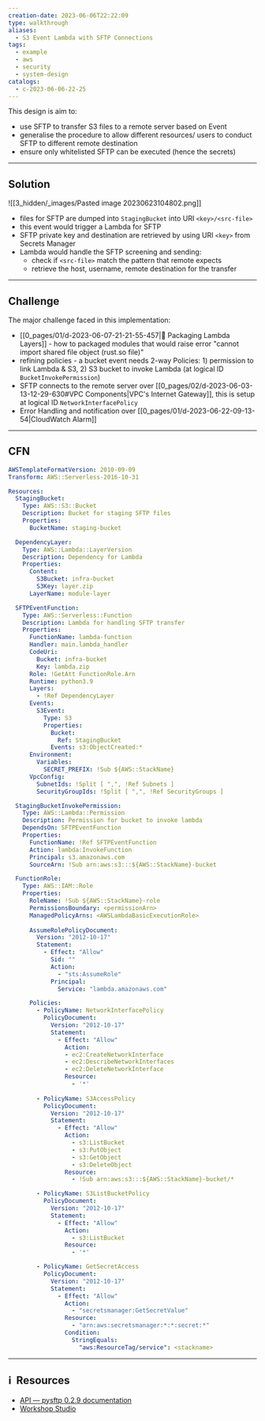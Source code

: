 ```yaml
---
creation-date: 2023-06-06T22:22:09
type: walkthrough
aliases:
  - S3 Event Lambda with SFTP Connections
tags:
  - example
  - aws
  - security
  - system-design
catalogs:
  - c-2023-06-06-22-25
---
```


This design is aim to: 
- use SFTP to transfer S3 files to a remote server based on Event
- generalise the procedure to allow different resources/ users to conduct SFTP to different remote destination
- ensure only whitelisted SFTP can be executed (hence the secrets)

---
## Solution

![[3_hidden/_images/Pasted image 20230623104802.png]]

- files for SFTP are dumped into `StagingBucket` into URI `<key>/<src-file>`
- this event would trigger a Lambda for SFTP
- SFTP private key and destination are retrieved by using URI `<key>` from Secrets Manager
- Lambda would handle the SFTP screening and sending: 
	- check if `<src-file>` match the pattern that remote expects
	- retrieve the host, username, remote destination for the transfer


---
## Challenge 

The major challenge faced in this implementation: 
- [[0_pages/01/d-2023-06-07-21-21-55-457|📓 Packaging Lambda Layers]] - how to packaged modules that would raise error "cannot import shared file object (rust.so file)"
- refining policies - a bucket event needs 2-way Policies: 1) permission to link Lambda & S3, 2) S3 bucket to invoke Lambda (at logical ID `BucketInvokePermission`)
- SFTP connects to the remote server over  [[0_pages/02/d-2023-06-03-13-12-29-630#VPC Components|VPC's Internet Gateway]], this is setup at logical ID `NetworkInterfacePolicy`
- Error Handling and notification over [[0_pages/01/d-2023-06-22-09-13-54|CloudWatch Alarm]]
---
## CFN

```yaml
AWSTemplateFormatVersion: 2010-09-09
Transform: AWS::Serverless-2016-10-31

Resources:
  StagingBucket:
    Type: AWS::S3::Bucket
	Description: Bucket for staging SFTP files
    Properties:
      BucketName: staging-bucket

  DependencyLayer:
    Type: AWS::Lambda::LayerVersion
	Description: Dependency for Lambda
    Properties: 
      Content:
        S3Bucket: infra-bucket
        S3Key: layer.zip
      LayerName: module-layer

  SFTPEventFunction:
    Type: AWS::Serverless::Function
	Description: Lambda for handling SFTP transfer
    Properties:
      FunctionName: lambda-function
      Handler: main.lambda_handler
      CodeUri: 
        Bucket: infra-bucket
        Key: lambda.zip
      Role: !GetAtt FunctionRole.Arn
      Runtime: python3.9
      Layers:
        - !Ref DependencyLayer
      Events:
        S3Event:
          Type: S3
          Properties:
            Bucket:
              Ref: StagingBucket
            Events: s3:ObjectCreated:*
	  Environment:
        Variables:
          SECRET_PREFIX: !Sub ${AWS::StackName}
      VpcConfig:
        SubnetIds: !Split [ ",", !Ref Subnets ]
        SecurityGroupIds: !Split [ ",", !Ref SecurityGroups ]            

  StagingBucketInvokePermission:
    Type: AWS::Lambda::Permission
    Description: Permission for bucket to invoke lambda
    DependsOn: SFTPEventFunction
    Properties:
      FunctionName: !Ref SFTPEventFunction
      Action: lambda:InvokeFunction
      Principal: s3.amazonaws.com
      SourceArn: !Sub arn:aws:s3:::${AWS::StackName}-bucket

  FunctionRole:
    Type: AWS::IAM::Role
    Properties:
      RoleName: !Sub ${AWS::StackName}-role
      PermissionsBoundary: <permissionArn>
      ManagedPolicyArns: <AWSLambdaBasicExecutionRole>
      
      AssumeRolePolicyDocument:
        Version: "2012-10-17"
        Statement:
          - Effect: "Allow"
            Sid: ""
            Action:
              - "sts:AssumeRole"
            Principal:
              Service: "lambda.amazonaws.com"

      Policies:
        - PolicyName: NetworkInterfacePolicy
          PolicyDocument:
            Version: "2012-10-17"
            Statement:
              - Effect: "Allow"
                Action: 
                - ec2:CreateNetworkInterface
                - ec2:DescribeNetworkInterfaces
                - ec2:DeleteNetworkInterface
                Resource:
                  - '*'      
        
        - PolicyName: S3AccessPolicy
          PolicyDocument:
            Version: "2012-10-17"
            Statement:
              - Effect: "Allow"
                Action:
                  - s3:ListBucket
                  - s3:PutObject
                  - s3:GetObject
                  - s3:DeleteObject
                Resource:
                  - !Sub arn:aws:s3:::${AWS::StackName}-bucket/*

        - PolicyName: S3ListBucketPolicy
          PolicyDocument:
            Version: "2012-10-17"
            Statement:
              - Effect: "Allow"
                Action:
                  - s3:ListBucket
                Resource:
                  - '*'

        - PolicyName: GetSecretAccess
          PolicyDocument:
            Version: "2012-10-17"
            Statement:
              - Effect: "Allow"
                Action:
                  - "secretsmanager:GetSecretValue"
                Resource:
                  - "arn:aws:secretsmanager:*:*:secret:*"
                Condition:
                  StringEquals: 
                    "aws:ResourceTag/service": <stackname>
```



---
## ℹ️  Resources
- [API — pysftp 0.2.9 documentation](https://pysftp.readthedocs.io/en/release_0.2.9/pysftp.html#pysftp.Connection)
- [Workshop Studio](https://catalog.us-east-1.prod.workshops.aws/workshops/464d6c17-9faa-4fef-ac9f-dd49610174d3/en-US/security/encryptionatrest/setup)